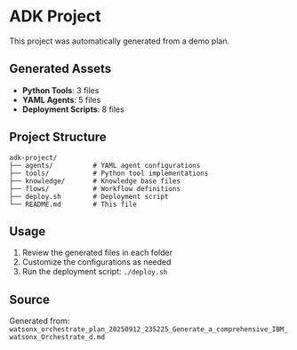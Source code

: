 # ADK Project

This project was automatically generated from a demo plan.

## Generated Assets

- **Python Tools**: 3 files
- **YAML Agents**: 5 files
- **Deployment Scripts**: 8 files

## Project Structure

```
adk-project/
├── agents/          # YAML agent configurations
├── tools/           # Python tool implementations
├── knowledge/       # Knowledge base files
├── flows/           # Workflow definitions
├── deploy.sh        # Deployment script
└── README.md        # This file
```

## Usage

1. Review the generated files in each folder
2. Customize the configurations as needed
3. Run the deployment script: `./deploy.sh`

## Source

Generated from: `watsonx_orchestrate_plan_20250912_235225_Generate_a_comprehensive_IBM_watsonx_Orchestrate_d.md`

